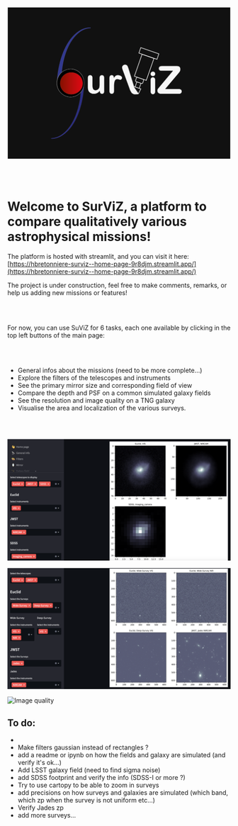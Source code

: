 ![Image quality](./surviz_black.png)

<br/><br/>

# Welcome to SurViZ, a platform to compare qualitatively various astrophysical missions! 

The platform is hosted with streamlit, and you can visit it here: [https://hbretonniere-surviz--home-page-9r8djm.streamlit.app/](https://hbretonniere-surviz--home-page-9r8djm.streamlit.app/)

The project is under construction, feel free to make comments, remarks, or help us adding new missions or features! 

<br/><br/>

For now, you can use SuViZ for 6 tasks, each one available by clicking in the top left buttons of the main page:

<br/><br/>

- General infos about the missions (need to be more complete...)
- Explore the filters of the telescopes and instruments
- See the primary mirror size and corresponding field of view
- Compare the depth and PSF on a common simulated galaxy fields
- See the resolution and image quality on a TNG galaxy
- Visualise the area and localization of the various surveys.

<br/><br/>

![Image quality](./data/galaxies.png)

![Image quality](./data/fields.png)

![Image quality](./data/filters.gif)

## To do:
- 
- Make filters gaussian instead of rectangles ?
- add a readme or ipynb on how the fields and galaxy are simulated (and verify it's ok...)
- Add LSST galaxy field (need to find sigma noise)
- add SDSS footprint and verify the info (SDSS-I or more ?)
- Try to use cartopy to be able to zoom in surveys
- add precisions on how surveys and galaxies are simulated (which band, which zp when the survey is not uniform etc...)
- Verify Jades zp
- add more surveys...